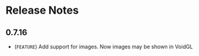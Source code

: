 # Release Notes

## 0.7.16

* (`FEATURE`)  Add support for images. Now images may be shown in VoidGL

